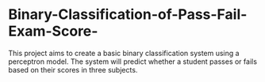 # Binary-Classification-of-Pass-Fail-Exam-Score-
This project aims to create a basic binary classification system using a perceptron model. The  system will predict whether a student passes or fails based on their scores in three subjects. 
